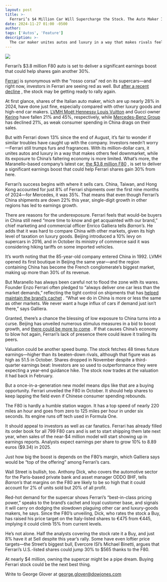 ```yaml
---
layout: post
title: >-
  Ferrari’s $4 Million Car Will Supercharge the Stock. The Auto Maker Is Leading the Luxury Pack.
date: 2024-11-27 01:00 -0500
author: 
tags: ['Autos', 'Feature']
description: >-
  The car maker unites autos and luxury in a way that makes rivals feel downmarket, while its exposure to China’s faltering economy is more limited.
---
```





 


 








![](https://images.barrons.com/im-54002859?width=548&height=308)


Ferrari’s \$3.8 million F80 auto is set to deliver a significant earnings boost that could help shares gain another 30%.






 [Ferrari](https://www.barrons.com/market-data/stocks/RACE) is synonymous with the “rosso corsa” red on its supercars—and right now, investors in Ferrari are seeing red as well. But [after a recent decline](https://www.barrons.com/articles/ferrari-earnings-stock-price-luxury-china-7be49caf?mod=article_inline) , the stock may be getting ready to rally again.


At first glance, shares of the Italian auto maker, which are up nearly 28% in 2024, have done just fine, especially compared with other luxury goods and high-end car makers. [LVMH Moët Hennessy Louis Vuitton](https://www.barrons.com/market-data/stocks/LVMUY) and Gucci owner [Kering](https://www.barrons.com/market-data/stocks/FR/XPAR/KER) have fallen 21% and 45%, respectively, while [Mercedes-Benz Group](https://www.barrons.com/market-data/stocks/MBGYY) has declined 21%, as weak consumer spending in China drags on their sales.


 But with Ferrari down 13% since the end of August, it’s fair to wonder if similar troubles have caught up with the company. Investors needn’t worry—Ferrari still trumps furs and fragrances. With its million-dollar cars, it unites autos and luxury in a way that makes others feel downmarket, while its exposure to China’s faltering economy is more limited. What’s more, the Maranello-based company’s latest car, [the \$3.8 million F80](https://www.foxbusiness.com/lifestyle/ferrari-unveils-new-supercar-f80) , is set to deliver a significant earnings boost that could help Ferrari shares gain 30% from here.


Ferrari’s success begins with where it sells cars. China, Taiwan, and Hong Kong accounted for just 8% of Ferrari shipments over the first nine months of 2024—for Mercedes, it was 35%. That means that even though Ferrari’s China shipments are down 22% this year, single-digit growth in other regions has led to earnings growth.


There are reasons for the underexposure. Ferrari feels that would-be buyers in China still need “more time to know and get acquainted with our brand,” chief marketing and commercial officer Enrico Galliera tells *Barron’s.*  He adds that it was hard to compare China with other markets, given its high level of taxation on luxury goods. Beijing introduced a 10% levy on supercars in 2016, and in October its ministry of commerce said it was considering hiking tariffs on some imported vehicles.


It’s worth noting that the 85-year-old company entered China in 1992. LVMH opened its first boutique in Beijing the same year—and the region containing China has become the French conglomerate’s biggest market, making up more than 30% of its revenue.


But Maranello has always been careful not to flood the zone with its wares. Founder Enzo Ferrari often pledged to “always deliver one car less than the market demands,” reflecting the tight control on shipments that has [helped maintain the brand’s cachet](https://www.barrons.com/articles/ferrari-stock-price-demand-evs-192fe400?mod=article_inline) . “What we do in China is more or less the same as other markets. We never want a huge influx of cars if demand just isn’t there,” says Galliera.


Granted, there’s a chance the blessing of low exposure to China turns into a curse. Beijing has unveiled numerous stimulus measures in a bid to boost growth, and [there could be more to come](https://www.barrons.com/articles/china-fiscal-stimulus-trump-tariffs-7aef8045?mod=article_inline) . If that causes China’s economy to blow hot again, Ferrari’s lack of presence there could leave it trailing its peers.






Valuation could be another speed bump. The stock fetches 48 times future earnings—higher than its beaten-down rivals, although that figure was as high as 51.5 in October. Shares dropped in November despite a third-quarter earnings beat: Investors are so used to outperformance they were expecting a year-end guidance hike. The stock now trades at the valuation it had back in February. 


But a once-in-a-generation new model means dips like that are a buying opportunity. Ferrari unveiled the F80 in October. It should help shares to keep lapping the field even if Chinese consumer spending rebounds.


The F80 is hardly a humble station wagon. It has a top speed of nearly 220 miles an hour and goes from zero to 125 miles per hour in under six seconds. Its engine runs off tech used in Formula One.





It should appeal to investors as well as car fanatics. Ferrari has already filled its order book for all 799 F80 cars and is set to start shipping them late next year, when sales of the near-\$4 million model will start showing up in earnings reports. Analysts expect earnings per share to grow 10% to 8.89 euros (\$9.34) in 2025. 


Just how big the boost is depends on the F80’s margin, which Galliera says would be “top of the offering” among Ferrari’s cars.


Wall Street is bullish, too. Anthony Dick, who covers the automotive sector for the Paris-based private bank and asset manager ODDO BHF, tells *Barron’s* that margins on the F80 are likely to be so high that it could account for 2% of units sold but 20% of all profit.


Red-hot demand for the supercar shows Ferrari’s “best-in-class pricing power,” speaks to the brand’s cachet and loyal customer base, and signals it will carry on dodging the slowdown plaguing other car and luxury-goods makers, he says. Since the F80’s unveiling, Dick, who rates the stock a Buy, has raised his price target on the Italy-listed shares to €475 from €445, implying it could climb 15% from current levels.


He’s not alone. Half the analysts covering the stock rate it a Buy, and just 8% have it at Sell despite this year’s rally. Some have even loftier price targets—the Street’s biggest bull, Evercore ISI’s Michael Binetti, argues that Ferrari’s U.S.-listed shares could jump 30% to \$565 thanks to the F80.


At nearly \$4 million, owning the supercar might be a pipe dream. Buying Ferrari stock could be the next best thing.


Write to George Glover at [george.glover@dowjones.com](mailto:george.glover@dowjones.com)









